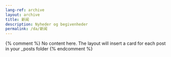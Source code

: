 ```yaml
---
lang-ref: archive
layout: archive
title: 新闻
description: Nyheder og begivenheder
permalink: /da/新闻
---
```

{% comment %}
  No content here. The layout will insert a card for each post in your _posts folder
{% endcomment %}
